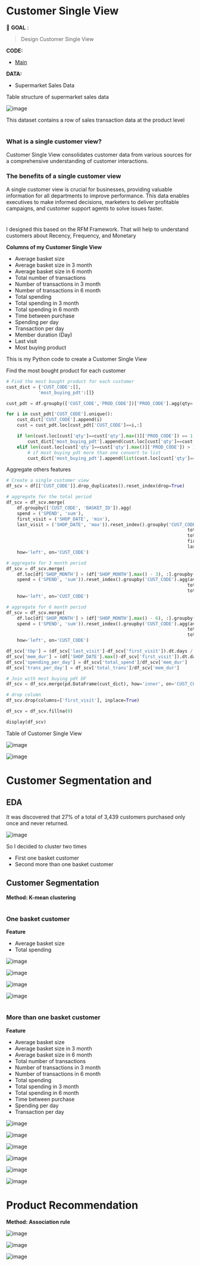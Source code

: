 # Customer Single View
:pushpin: **GOAL** : 
> Design Customer Single View

**CODE:** 
- [Main](./main.ipynb)

**DATA:**  
- Supermarket Sales Data

Table structure of supermarket sales data 

![image](https://github.com/terjirapat/MADT8101-Customer-Analytics/assets/77285026/5841a9f2-0c28-420d-884d-562795e2bdc8)

This dataset contains a row of sales transaction data at the product level

#
### **What is a single customer view?**

Customer Single View consolidates customer data from various sources for a comprehensive understanding of customer interactions.

### **The benefits of a single customer view**

A single customer view is crucial for businesses, providing valuable information for all departments to improve performance. This data enables executives to make informed decisions, marketers to deliver profitable campaigns, and customer support agents to solve issues faster.

#

I designed this based on the RFM Framework. That will help to understand customers about Recency, Frequency, and Monetary

**Columns of my Customer Single View**

- Average basket size
- Average basket size in 3 month
- Average basket size in 6 month
- Total number of transactions
- Number of transactions in 3 month
- Number of transactions in 6 month
- Total spending
- Total spending in 3 month
- Total spending in 6 month
- Time between purchase
- Spending per day
- Transaction per day
- Member duration (Day)
- Last visit
- Most buying product

This is my Python code to create a Customer Single View

Find the most bought product for each customer
```python
# Find the most bought product for each customer
cust_dict = {'CUST_CODE':[],
            'most_buying_pdt':[]}

cust_pdt = df.groupby(['CUST_CODE','PROD_CODE'])['PROD_CODE'].agg(qty='count').reset_index()

for i in cust_pdt['CUST_CODE'].unique():
    cust_dict['CUST_CODE'].append(i)
    cust = cust_pdt.loc[cust_pdt['CUST_CODE']==i,:]

    if len(cust.loc[cust['qty']==cust['qty'].max()]['PROD_CODE']) == 1:
        cust_dict['most_buying_pdt'].append(cust.loc[cust['qty']==cust['qty'].max()]['PROD_CODE'].reset_index(drop=True)[0])
    elif len(cust.loc[cust['qty']==cust['qty'].max()]['PROD_CODE']) > 1:
        # if most buying pdt more than one convert to list
        cust_dict['most_buying_pdt'].append(list(cust.loc[cust['qty']==cust['qty'].max()]['PROD_CODE']))
```

Aggregate others features

```python
# Create a single customer view
df_scv = df[['CUST_CODE']].drop_duplicates().reset_index(drop=True)

# aggregate for the total period
df_scv = df_scv.merge(
    df.groupby(['CUST_CODE', 'BASKET_ID']).agg(
    spend = ('SPEND', 'sum'),
    first_visit = ('SHOP_DATE', 'min'),
    last_visit = ('SHOP_DATE', 'max')).reset_index().groupby('CUST_CODE').agg(avg_bkt_size = ('spend', 'mean'), 
                                                                    total_trans = ('spend', 'count'),
                                                                    total_spend = ('spend', 'sum'),
                                                                    first_visit = ('first_visit', 'min'),
                                                                    last_visit = ('last_visit', 'max')),
    how='left', on='CUST_CODE')

# aggregate for 3 month period
df_scv = df_scv.merge(
    df.loc[df['SHOP_MONTH'] > (df['SHOP_MONTH'].max() - 3), :].groupby(['CUST_CODE', 'BASKET_ID']).agg(
    spend = ('SPEND', 'sum')).reset_index().groupby('CUST_CODE').agg(avg_bkt_size_3m = ('spend', 'mean'), 
                                                                    total_trans_3m = ('spend', 'count'),
                                                                    total_spend_3m = ('spend', 'sum')),
    how='left', on='CUST_CODE')

# aggregate for 6 month period
df_scv = df_scv.merge(
    df.loc[df['SHOP_MONTH'] > (df['SHOP_MONTH'].max() - 6), :].groupby(['CUST_CODE', 'BASKET_ID']).agg(
    spend = ('SPEND', 'sum')).reset_index().groupby('CUST_CODE').agg(avg_bkt_size_6m = ('spend', 'mean'), 
                                                                    total_trans_6m = ('spend', 'count'),
                                                                    total_spend_6m = ('spend', 'sum')),
    how='left', on='CUST_CODE')

df_scv['tbp'] = (df_scv['last_visit']-df_scv['first_visit']).dt.days / df_scv['total_trans']
df_scv['mem_dur'] = (df['SHOP_DATE'].max()-df_scv['first_visit']).dt.days
df_scv['spending_per_day'] = df_scv['total_spend']/df_scv['mem_dur']
df_scv['trans_per_day'] = df_scv['total_trans']/df_scv['mem_dur']

# Join with most buying pdt DF
df_scv = df_scv.merge(pd.DataFrame(cust_dict), how='inner', on='CUST_CODE')

# drop column
df_scv.drop(columns=['first_visit'], inplace=True)

df_scv = df_scv.fillna(0)

display(df_scv)
```

Table of Customer Single View

![image](https://github.com/terjirapat/MADT8101-Customer-Analytics/assets/77285026/56612df4-a888-45ce-adc7-a5439590b12e)

![image](https://github.com/terjirapat/MADT8101-Customer-Analytics/assets/77285026/a1c60d20-3b31-4aa3-bd3b-ca11dd91c147)

#

# Customer Segmentation and 

## EDA

It was discovered that 27% of a total of 3,439 customers purchased only once and never returned.

![image](https://github.com/terjirapat/MADT8101-Customer-Analytics/assets/77285026/0a3856ca-ffdd-4482-92ae-3ebba81126d6)

So I decided to cluster two times 
- First one basket customer
- Second more than one basket customer

## Customer Segmentation

**Method: K-mean clustering**

#

### One basket customer

**Feature**

- Average basket size
- Total spending

![image](https://github.com/terjirapat/MADT8101-Customer-Analytics/assets/77285026/0c959526-f135-4335-ae41-8da9beb12311)

![image](https://github.com/terjirapat/MADT8101-Customer-Analytics/assets/77285026/603bd60f-591f-4e6e-a2c7-f4f9e3d6f4c2)

![image](https://github.com/terjirapat/MADT8101-Customer-Analytics/assets/77285026/29a1a099-9ef0-4e56-b260-ff3f9f26be32)

![image](https://github.com/terjirapat/MADT8101-Customer-Analytics/assets/77285026/9ef0398a-9811-4a88-9605-954c6fe8a0b0)

#

### More than one basket customer

**Feature**

- Average basket size
- Average basket size in 3 month
- Average basket size in 6 month
- Total number of transactions
- Number of transactions in 3 month
- Number of transactions in 6 month
- Total spending
- Total spending in 3 month
- Total spending in 6 month
- Time between purchase
- Spending per day
- Transaction per day

![image](https://github.com/terjirapat/MADT8101-Customer-Analytics/assets/77285026/c808fd75-b767-4c25-99f6-836220f3c508)

![image](https://github.com/terjirapat/MADT8101-Customer-Analytics/assets/77285026/d3554544-bea9-49d1-9fbe-cb4ce109001b)

![image](https://github.com/terjirapat/MADT8101-Customer-Analytics/assets/77285026/c394f8af-7103-405e-b9ed-cef3505ef4ae)

![image](https://github.com/terjirapat/MADT8101-Customer-Analytics/assets/77285026/e95e90b8-98ea-43e8-85a6-5a69edef2893)

![image](https://github.com/terjirapat/MADT8101-Customer-Analytics/assets/77285026/976da07f-99b8-42a8-8d3c-0b5546d66d96)

![image](https://github.com/terjirapat/MADT8101-Customer-Analytics/assets/77285026/a8d98144-a1de-4429-9f90-065126c6ce3c)


# Product Recommendation

**Method: Association rule**

![image](https://github.com/terjirapat/MADT8101-Customer-Analytics/assets/77285026/677969df-e130-486f-a7e3-aefa2ed824fe)

![image](https://github.com/terjirapat/MADT8101-Customer-Analytics/assets/77285026/0ec4c32e-c568-460c-b07e-17ecffb3400a)

![image](https://github.com/terjirapat/MADT8101-Customer-Analytics/assets/77285026/815eec60-767a-480f-86b0-069b135578c5)









